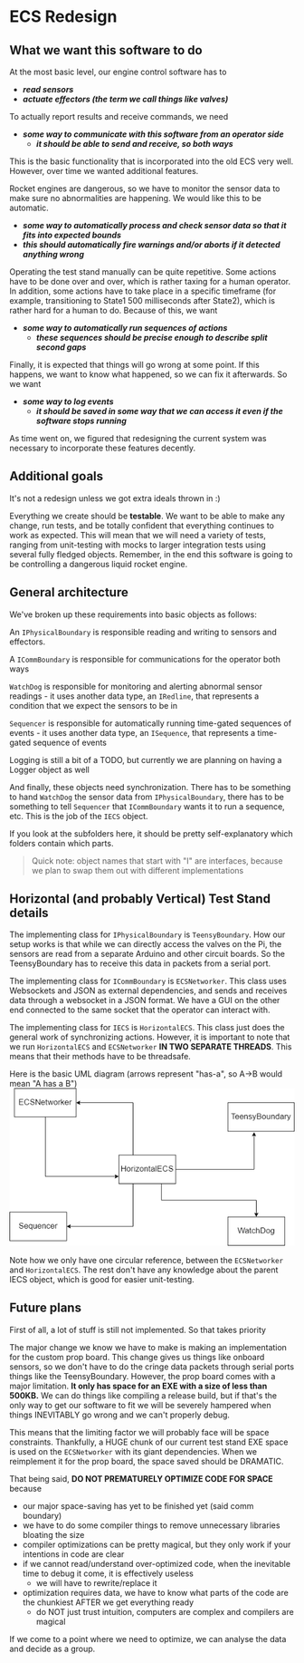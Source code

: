 # ECS Redesign

## What we want this software to do
At the most basic level, our engine control software has to
- ***read sensors***
- ***actuate effectors (the term we call things like valves)***

To actually report results and receive commands, we need
- ***some way to communicate with this software from an operator side***
    - ***it should be able to send and receive, so both ways***

This is the basic functionality that is incorporated into the old
ECS very well. However, over time we wanted additional features.

Rocket engines are dangerous, so we have to monitor the sensor data
to make sure no abnormalities are happening. We would like this to be automatic.
- ***some way to automatically process and check sensor data so that it fits into expected bounds***
- ***this should automatically fire warnings and/or aborts if it detected anything wrong***

Operating the test stand manually can be quite repetitive. Some actions have to be done over
and over, which is rather taxing for a human operator. In addition, some actions have to take
place in a specific timeframe (for example, transitioning to State1 500 milliseconds after State2),
which is rather hard for a human to do. Because of this, we want 
- ***some way to automatically run sequences of actions***
  - ***these sequences should be precise enough to describe split second gaps***

Finally, it is expected that things will go wrong at some point. If this happens, we want to know
what happened, so we can fix it afterwards. So we want
- ***some way to log events***
  - ***it should be saved in some way that we can access it even if the software stops running***

As time went on, we figured that redesigning the current system was necessary to incorporate these features
decently.

## Additional goals
It's not a redesign unless we got extra ideals thrown in :)

Everything we create should be **testable**. We want to be able to make any change, run tests, and be totally confident
that everything continues to work as expected. This will mean that we will need a variety of tests, ranging from
unit-testing with mocks to larger integration tests using several fully fledged objects. Remember, in the end this
software is going to be controlling a dangerous liquid rocket engine. 

## General architecture
We've broken up these requirements into basic objects as follows:

An `IPhysicalBoundary` is responsible reading and writing to sensors and effectors.

A `ICommBoundary` is responsible for communications for the operator both ways

`WatchDog` is responsible for monitoring and alerting abnormal sensor readings
    - it uses another data type, an `IRedline`, that represents a condition that we expect the sensors to be in

`Sequencer` is responsible for automatically running time-gated sequences of events
    - it uses another data type, an `ISequence`, that represents a time-gated sequence of events

Logging is still a bit of a TODO, but currently we are planning on having a Logger object as well

And finally, these objects need synchronization. There has to be something to hand `WatchDog` the sensor data
from `IPhysicalBoundary`, there has to be something to tell `Sequencer` that `ICommBoundary` wants it to
run a sequence, etc. This is the job of the `IECS` object.

If you look at the subfolders here, it should be pretty self-explanatory which folders contain which parts.

> Quick note: object names that start with "I" are interfaces, because we plan to swap them out with different implementations


## Horizontal (and probably Vertical) Test Stand details

The implementing class for `IPhysicalBoundary` is `TeensyBoundary`. How our setup works is that while we can
directly access the valves on the Pi, the sensors are read from a separate Arduino and other circuit boards. So the
TeensyBoundary has to receive this data in packets from a serial port.

The implementing class for `ICommBoundary` is `ECSNetworker`. This class uses Websockets and JSON as external 
dependencies, and sends and receives data through a websocket in a JSON format. We have a GUI on the other end
connected to the same socket that the operator can interact with. 

The implementing class for `IECS` is `HorizontalECS`. This class just does the general work of synchronizing actions.
However, it is important to note that we run `HorizontalECS` and `ECSNetworker` **IN TWO SEPARATE THREADS**. This means
that their methods have to be threadsafe.

Here is the basic UML diagram (arrows represent "has-a", so A->B would mean "A has a B")
![](Test%20Stand%20Basic%20UML.png)

Note how we only have one circular reference, between the `ECSNetworker` and `HorizontalECS`. The rest don't
have any knowledge about the parent IECS object, which is good for easier unit-testing.


## Future plans

First of all, a lot of stuff is still not implemented. So that takes priority

The major change we know we have to make is making an implementation for the custom prop board. This change gives
us things like onboard sensors, so we don't have to do the cringe data packets through serial ports things like the
TeensyBoundary. However, the prop board comes with a major limitation. **It only has space for an EXE with a size
of less than 500KB.** We can do things like compiling a release build, but if that's the only way to get our software
to fit we will be severely hampered when things INEVITABLY go wrong and we can't properly debug. 

This means that the limiting factor we will probably face will be space constraints. Thankfully, a HUGE chunk of our 
current test stand EXE space is used on the `ECSNetworker` with its giant dependencies. When we reimplement it for the 
prop board, the space saved should be DRAMATIC. 

That being said, **DO NOT PREMATURELY OPTIMIZE CODE FOR SPACE** because
- our major space-saving has yet to be finished yet (said comm boundary)
- we have to do some compiler things to remove unnecessary libraries bloating the size
- compiler optimizations can be pretty magical, but they only work if your intentions in code are clear
- if we cannot read/understand over-optimized code, when the inevitable time to debug it come, it is effectively useless
  - we will have to rewrite/replace it
- optimization requires data, we have to know what parts of the code are the chunkiest AFTER we get everything ready
  - do NOT just trust intuition, computers are complex and compilers are magical

If we come to a point where we need to optimize, we can analyse the data and decide as a group.